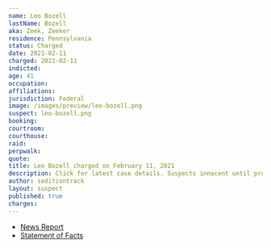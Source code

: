 ```yaml
---
name: Leo Bozell
lastName: Bozell
aka: Zeek, Zeeker
residence: Pennsylvania
status: Charged
date: 2021-02-11
charged: 2021-02-11
indicted:
age: 41
occupation:
affiliations:
jurisdiction: Federal
image: /images/preview/leo-bozell.png
suspect: leo-bozell.png
booking:
courtroom:
courthouse:
raid:
perpwalk:
quote:
title: Leo Bozell charged on February 11, 2021
description: Click for latest case details. Suspects innocent until proven guilty.
author: seditiontrack
layout: suspect
published: true
charges:
---
```


- [News Report](https://talkingpointsmemo.com/news/conservative-royalty-william-f-buckleys-great-nephew-charged-with-storming-capitol)
- [Statement of Facts](https://extremism.gwu.edu/sites/g/files/zaxdzs2191/f/Leo%20Brent%20Bozell%20Affidavit%20in%20Support%20of%20Criminal%20Complaint.pdf)
